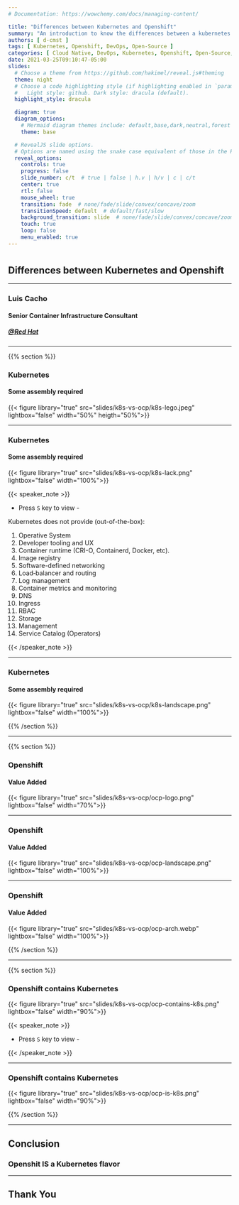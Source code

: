 ```yaml
---
# Documentation: https://wowchemy.com/docs/managing-content/

title: "Differences between Kubernetes and Openshift"
summary: "An introduction to know the differences between a kubernetes vanilla implementation an Openshift Container Platform"
authors: [ d-cmst ]
tags: [ Kubernetes, Openshift, DevOps, Open-Source ]
categories: [ Cloud Native, DevOps, Kubernetes, Openshift, Open-Source, Slides ]
date: 2021-03-25T09:10:47-05:00
slides:
  # Choose a theme from https://github.com/hakimel/reveal.js#theming
  theme: night
  # Choose a code highlighting style (if highlighting enabled in `params.toml`)
  #   Light style: github. Dark style: dracula (default).
  highlight_style: dracula

  diagram: true
  diagram_options:
    # Mermaid diagram themes include: default,base,dark,neutral,forest
    theme: base

  # RevealJS slide options.
  # Options are named using the snake case equivalent of those in the RevealJS docs.
  reveal_options:
    controls: true
    progress: false
    slide_number: c/t  # true | false | h.v | h/v | c | c/t
    center: true
    rtl: false
    mouse_wheel: true
    transition: fade  # none/fade/slide/convex/concave/zoom
    transitionSpeed: default  # default/fast/slow
    background_transition: slide  # none/fade/slide/convex/concave/zoom
    touch: true
    loop: false
    menu_enabled: true
---
```

<!-- [revealoptions]
  controlsBackArrows= "hidden"
  history= false
  center= true
  showNotes= false
  width= "100%"
  height= "100%"
  margin= 0.2
  minScale= 0.2
  maxScale= 1.5 -->

#

## Differences between Kubernetes and Openshift

---

### Luis Cacho

#### Senior Container Infrastructure Consultant

##### [@Red Hat](https://redhat.com)

---

{{% section %}}

### Kubernetes

#### Some assembly required

{{< figure library="true" src="slides/k8s-vs-ocp/k8s-lego.jpeg" lightbox="false" width="50%" heigth="50%">}}

---

<!-- markdownlint-capture -->
<!-- markdownlint-disable -->

### Kubernetes
<!-- markdownlint-restore -->

#### Some assembly required

{{< figure library="true" src="slides/k8s-vs-ocp/k8s-lack.png" lightbox="false" width="100%">}}

{{< speaker_note >}}

- Press `S` key to view -

Kubernetes does not provide (out-of-the-box):

  1. Operative System
  1. Developer tooling and UX
  1. Container runtime (CRI-O, Containerd, Docker, etc).
  1. Image registry
  1. Software-defined networking
  1. Load‐balancer and routing
  1. Log management
  1. Container metrics and monitoring
  1. DNS
  1. Ingress
  1. RBAC
  1. Storage
  1. Management
  1. Service Catalog (Operators)

{{< /speaker_note >}}

---
<!-- markdownlint-capture -->
<!-- markdownlint-disable -->

### Kubernetes
<!-- markdownlint-restore -->

#### Some assembly required

{{< figure library="true" src="slides/k8s-vs-ocp/k8s-landscape.png" lightbox="false" width="100%">}}

{{% /section %}}

---
{{% section %}}

### Openshift

#### Value Added

{{< figure library="true" src="slides/k8s-vs-ocp/ocp-logo.png" lightbox="false" width="70%">}}

---
<!-- markdownlint-capture -->
<!-- markdownlint-disable -->

### Openshift
<!-- markdownlint-restore -->

#### Value Added

{{< figure library="true" src="slides/k8s-vs-ocp/ocp-landscape.png" lightbox="false" width="100%">}}

---
<!-- markdownlint-capture -->
<!-- markdownlint-disable -->

### Openshift
<!-- markdownlint-restore -->
#### Value Added

{{< figure library="true" src="slides/k8s-vs-ocp/ocp-arch.webp" lightbox="false" width="100%">}}

{{% /section %}}

---

{{% section %}}

### Openshift contains Kubernetes

{{< figure library="true" src="slides/k8s-vs-ocp/ocp-contains-k8s.png" lightbox="false" width="90%">}}

{{< speaker_note >}}

- Press `S` key to view -

{{< /speaker_note >}}

---
<!-- markdownlint-capture -->
<!-- markdownlint-disable -->
### Openshift contains Kubernetes
<!-- markdownlint-restore -->

{{< figure library="true" src="slides/k8s-vs-ocp/ocp-is-k8s.png" lightbox="false" width="90%">}}

{{% /section %}}

---

## Conclusion

### Openshit IS a Kubernetes flavor

---

## Thank You
